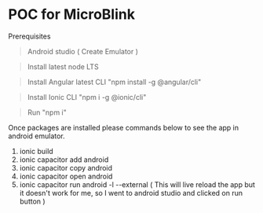 # POC for MicroBlink

Prerequisites

> Android studio ( Create Emulator )

> Install latest node LTS

> Install Angular latest CLI "npm install -g @angular/cli"

> Install Ionic CLI "npm i -g @ionic/cli"

> Run "npm i"

Once packages are installed please commands below to see the app in android emulator.

1. ionic build
2. ionic capacitor add android
3. ionic capacitor copy android
4. ionic capacitor open android
5. ionic capacitor run android -l --external ( This will live reload the app but it doesn't work for me, so I went to android studio and clicked on run button  )
